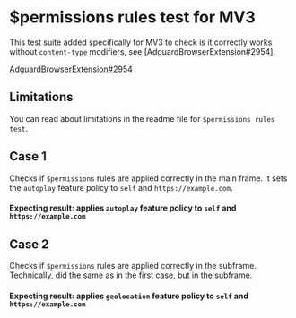 # $permissions rules test for MV3

This test suite added specifically for MV3 to check is it correctly
works without `content-type` modifiers, see [AdguardBrowserExtension#2954].

[AdguardBrowserExtension#2954](https://github.com/AdguardTeam/AdguardBrowserExtension/issues/2954)

## Limitations

You can read about limitations in the readme file for `$permissions rules test`.

## Case 1

Checks if `$permissions` rules are applied correctly in the main frame.
It sets the `autoplay` feature policy to `self` and `https://example.com`.

#### Expecting result: applies `autoplay` feature policy to `self` and `https://example.com`

## Case 2

Checks if `$permissions` rules are applied correctly in the subframe.
Technically, did the same as in the first case, but in the subframe.

#### Expecting result: applies `geolocation` feature policy to `self` and `https://example.com`
